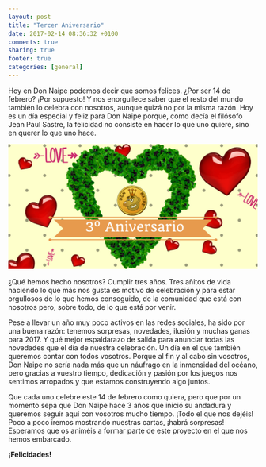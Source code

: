 ```yaml
---
layout: post
title: "Tercer Aniversario"
date: 2017-02-14 08:36:32 +0100
comments: true
sharing: true
footer: true
categories: [general]
---
```

Hoy en Don Naipe podemos decir que somos felices. ¿Por ser 14 de febrero? ¡Por supuesto! Y nos enorgullece saber que el resto del mundo también lo celebra con nosotros, aunque quizá no por la misma razón. Hoy es un día especial y feliz para Don Naipe porque, como decía el filósofo Jean Paul Sastre, la felicidad no consiste en hacer lo que uno quiere, sino en querer lo que uno hace.

![Feliz tercer aniversario](/images/feliz_14_febrero.png)

¿Qué hemos hecho nosotros? Cumplir tres años. Tres añitos de vida haciendo lo que más nos gusta es motivo de celebración y para estar orgullosos de lo que hemos conseguido, de la comunidad que está con nosotros pero, sobre todo, de lo que está por venir.

Pese a llevar un año muy poco activos en las redes sociales, ha sido por una buena razón: tenemos sorpresas, novedades, ilusión y muchas ganas para 2017. Y qué mejor espaldarazo de salida para anunciar todas las novedades que el día de nuestra celebración. Un día en el que también queremos contar con todos vosotros. Porque al fin y al cabo sin vosotros, Don Naipe no sería nada más que un náufrago en la inmensidad del océano, pero gracias a vuestro tiempo, dedicación y pasión por los juegos nos sentimos arropados y que estamos construyendo algo juntos.

Que cada uno celebre este 14 de febrero como quiera, pero que por un momento sepa que Don Naipe hace 3 años que inició su andadura y queremos seguir aquí con vosotros mucho tiempo. ¡Todo el que nos dejéis! Poco a poco iremos mostrando nuestras cartas, ¡habrá sorpresas! Esperamos que os animéis a formar parte de este proyecto en el que nos hemos embarcado.

**¡Felicidades!**
